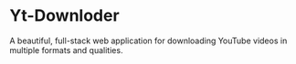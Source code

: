 # Yt-Downloder
A beautiful, full-stack web application for downloading YouTube videos in multiple formats and qualities.
